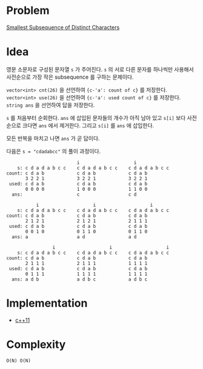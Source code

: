 # Problem

[Smallest Subsequence of Distinct Characters](https://leetcode.com/problems/smallest-subsequence-of-distinct-characters/)

# Idea

영문 소문자로 구성된 문자열 `s` 가 주어진다. `s` 의 서로 다른 문자를
하나씩만 사용해서 사전순으로 가장 작은 subsequence 를 구하는 문제이다.

`vector<int> cnt(26)` 을 선언하여 `{c-'a': count of c}` 를
저장한다. `vector<int> use(26)` 을 선언하여 `{c-'a': used count of c}`
를 저장한다. `string ans` 을 선언하여 답을 저장한다.

`s` 를 처음부터 순회한다. `ans` 에 삽입된 문자들의 개수가 아직 남아 있고
`s[i]` 보다 사전순으로 크다면 `ans` 에서 제거한다. 그리고 `s[i]` 를
`ans` 에 삽입한다. 

모든 반복을 마치고 나면 `ans` 가 곧 답이다.

다음은 `s = "cdadabcc"` 의 풀이 과정이다.

```
                          i                    i
    s: c d a d a b c c    c d a d a b c c    c d a d a b c c 
count: c d a b            c d a b            c d a b
       3 2 2 1            3 2 2 1            3 2 2 1
 used: c d a b            c d a b            c d a b
       0 0 0 0            1 0 0 0            1 1 0 0
  ans:                    c                  c d
  
           i                    i                    i
    s: c d a d a b c c    c d a d a b c c    c d a d a b c c 
count: c d a b            c d a b            c d a b
       2 1 2 1            2 1 2 1            2 1 1 1
 used: c d a b            c d a b            c d a b
       0 0 1 0            0 1 1 0            0 1 1 0
  ans: a                  a d                a d

                 i                    i                    i
    s: c d a d a b c c    c d a d a b c c    c d a d a b c c 
count: c d a b            c d a b            c d a b
       2 1 1 1            2 1 1 1            1 1 1 1
 used: c d a b            c d a b            c d a b
       0 1 1 1            1 1 1 1            1 1 1 1
  ans: a d b              a d b c            a d b c

```

# Implementation

* [c++11](a.cpp)

# Complexity

```
O(N) O(N)
```
